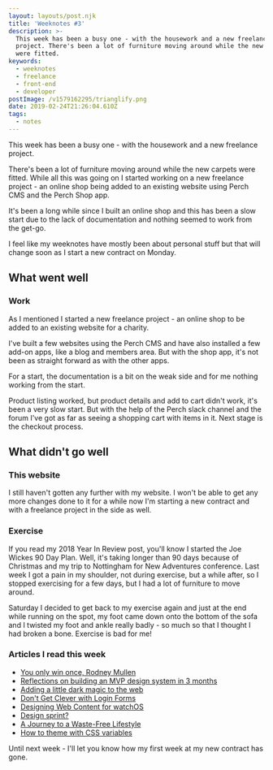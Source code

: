 ```yaml
---
layout: layouts/post.njk
title: 'Weeknotes #3'
description: >-
  This week has been a busy one - with the housework and a new freelance
  project. There's been a lot of furniture moving around while the new carpets
  were fitted.
keywords:
  - weeknotes
  - freelance
  - front-end
  - developer
postImage: /v1579162295/trianglify.png
date: 2019-02-24T21:26:04.610Z
tags:
  - notes
---
```

This week has been a busy one - with the housework and a new freelance project.

There's been a lot of furniture moving around while the new carpets were fitted. While all this was going on I started working on a new freelance project - an online shop being added to an existing website using Perch CMS and the Perch Shop app.

It's been a long while since I built an online shop and this has been a slow start due to the lack of documentation and nothing seemed to work from the get-go.

I feel like my weeknotes have mostly been about personal stuff but that will change soon as I start a new contract on Monday.


## What went well

### Work
As I mentioned I started a new freelance project - an online shop to be added to an existing website for a charity.

I've built a few websites using the Perch CMS and have also installed a few add-on apps, like a blog and members area. But with the shop app, it's not been as straight forward as with the other apps.

For a start, the documentation is a bit on the weak side and for me nothing working from the start.

Product listing worked, but product details and add to cart didn't work, it's been a very slow start. But with the help of the Perch slack channel and the forum I've got as far as seeing a shopping cart with items in it. Next stage is the checkout process.


## What didn't go well

### This website
I still haven't gotten any further with my website. I won't be able to get any more changes done to it for a while now I'm starting a new contract and with a freelance project in the side as well.

### Exercise
If you read my 2018 Year In Review post, you'll know I started the Joe Wickes 90 Day Plan. Well, it's taking longer than 90 days because of Christmas and my trip to Nottingham for New Adventures conference. Last week I got a pain in my shoulder, not during exercise, but a while after, so I stopped exercising for a few days, but I had a lot of furniture to move around.

Saturday I decided to get back to my exercise again and just at the end while running on the spot, my foot came down onto the bottom of the sofa and I twisted my foot and ankle really badly - so much so that I thought I had broken a bone. Exercise is bad for me!


### Articles I read this week
- [You only win once, Rodney Mullen](https://justinjackson.ca/rodney-mullen "You only win once, Rodney Mullen")
- [Reflections on building an MVP design system in 3 months](https://uxdesign.cc/reflections-on-building-an-mvp-design-system-in-3-months-dd1b7660537c "Reflections on building an MVP design system in 3 months")
- [Adding a little dark magic to the web](https://medium.com/@dizzyup/adding-a-little-dark-magic-to-the-web-8eb82ce5fd91 "Adding a little dark magic to the web")
- [Don't Get Clever with Login Forms](http://bradfrost.com/blog/post/dont-get-clever-with-login-forms/ "Don't Get Clever with Login Forms")
- [Designing Web Content for watchOS](https://erikrunyon.com/2018/06/designing-web-content-for-watchos/ "Designing Web Content for watchOS")
- [Design sprint?](https://adactio.com/journal/14841 "Design sprint?")
- [A Journey to a Waste-Free Lifestyle](https://sarasoueidan.com/desk/waste-free/ "A Journey to a Waste-Free Lifestyle")
- [How to theme with CSS variables](https://www.browserlondon.com/blog/2019/01/15/css-variables-theming/ "How to theme with CSS variables")


Until next week - I'll let you know how my first week at my new contract has gone.
